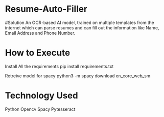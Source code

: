 # Resume-Auto-Filler

#Solution
An OCR-based AI model, trained on multiple templates from the internet which can parse resumes and can fill out the information like Name, Email Address and Phone Number.


# How to Execute

Install All the requirements
pip install requirements.txt

Retreive model for spacy
python3 -m spacy download en_core_web_sm 

# Technology Used
Python Opencv Spacy Pytesseract 
